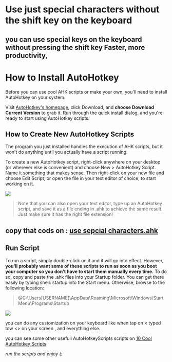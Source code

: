 # Use just special characters without the shift key on the keyboard


## you can use special keys on the keyboard without pressing the shift key Faster, more productivity,
# How to Install AutoHotkey

Before you can use cool AHK scripts or make your own, you'll need to install AutoHotkey on your system.

Visit [AutoHotkey's homepage](https://www.autohotkey.com/), click Download, and **choose Download Current Version** to grab it. Run through the quick install dialog, and you're ready to start using AutoHotkey scripts.

## How to Create New AutoHotkey Scripts

The program you just installed handles the execution of AHK scripts, but it won't do anything until you actually have a script running.

To create a new AutoHotkey script, right-click anywhere on your desktop (or wherever else is convenient) and choose New > AutoHotkey Script. Name it something that makes sense. Then right-click on your new file and choose Edit Script, or open the file in your text editor of choice, to start working on it.



![](https://static1.makeuseofimages.com/wordpress/wp-content/uploads/2021/01/New-AutoHotkey-Script.png?q=50&fit=crop&w=1500&dpr=1.5)

>Note that you can also open your text editor, type up an AutoHotkey script, and save it as a file ending in .ahk to achieve the same result. Just make sure it has the right file extension!

## **copy that cods on : [use sepcial characters.ahk](https://github.com/Masoud2025/Use-just-special-characters-without-shift-key-on-keyboard/blob/main/use%20sepcial%20characters.ahk)**


## Run Script

To run a script, simply double-click on it and it will go into effect. However, **you'll probably want some of these scripts to run as soon as you boot your computer so you don't have to start them manually every time.**
To do so, copy and paste the .ahk files into your Startup folder. You can get there easily by typing shell: startup into the Start menu. Otherwise, browse to the following location:

>@C:\Users\[USERNAME]\AppData\Roaming\Microsoft\Windows\Start Menu\Programs\Startup

![](https://static1.makeuseofimages.com/wordpress/wp-content/uploads/2021/01/AutoHotkey-Script-Startup-Windows.png?q=50&fit=crop&w=1500&dpr=1.5)



you can do any customization on your keyboard  like when tap on < typed tow <> on your screen , 
and everything else.

you can see some other usefull AutoHotkeyScripts scripts on [10 Cool AutoHotkey Scripts ](https://www.makeuseof.com/tag/10-cool-autohotkey-scripts-make/)

_run the scripts and enjoy (:_

